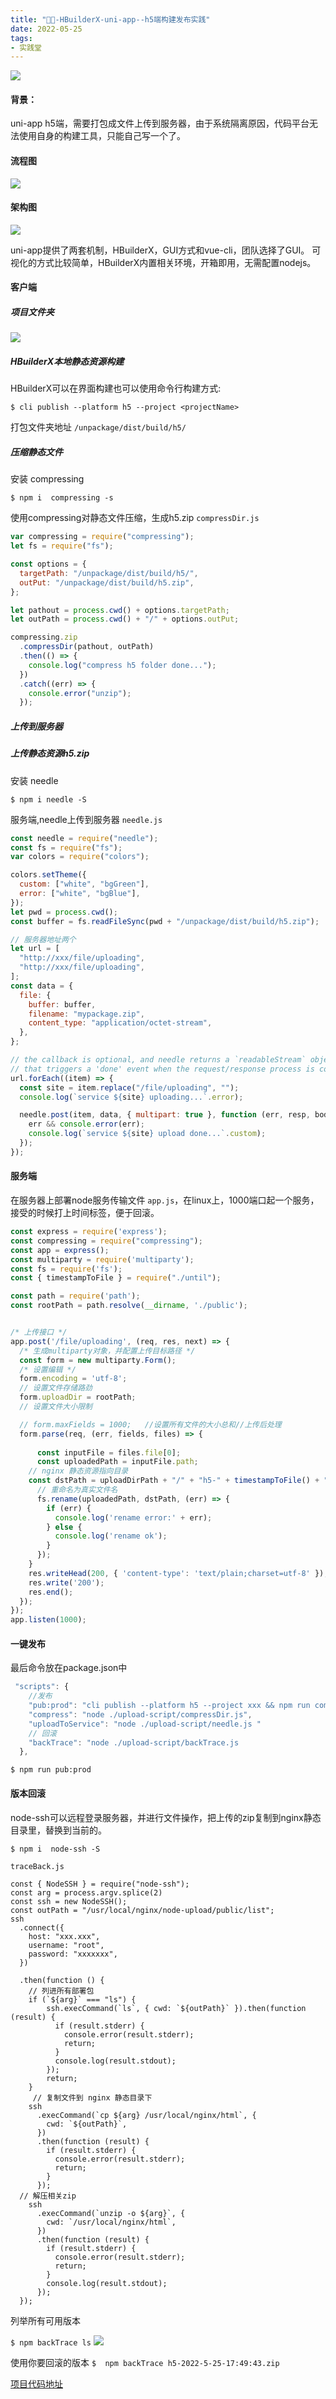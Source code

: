 ```yaml
---
title: "🐓🥚-HBuilderX-uni-app--h5端构建发布实践"
date: 2022-05-25
tags: 
- 实践堂
---
```

![](https://upload-images.jianshu.io/upload_images/15312191-b2e062b309c1d9c1.png?imageMogr2/auto-orient/strip%7CimageView2/2/w/1240)

#### 背景：
uni-app h5端，需要打包成文件上传到服务器，由于系统隔离原因，代码平台无法使用自身的构建工具，只能自己写一个了。
#### 流程图
![](https://upload-images.jianshu.io/upload_images/15312191-8d4ac2ee148efcff.png?imageMogr2/auto-orient/strip%7CimageView2/2/w/1240)

#### 架构图
![](https://upload-images.jianshu.io/upload_images/15312191-17055b2ddcac3aae.png?imageMogr2/auto-orient/strip%7CimageView2/2/w/1240)


uni-app提供了两套机制，HBuilderX，GUI方式和vue-cli，团队选择了GUI。
可视化的方式比较简单，HBuilderX内置相关环境，开箱即用，无需配置nodejs。
#### 客户端
##### 项目文件夹
![](https://upload-images.jianshu.io/upload_images/15312191-7aad0f22a2120352.png?imageMogr2/auto-orient/strip%7CimageView2/2/w/1240)


##### HBuilderX本地静态资源构建
HBuilderX可以在界面构建也可以使用命令行构建方式:

`$ cli publish --platform h5 --project <projectName>`

打包文件夹地址 
`/unpackage/dist/build/h5/`

##### 压缩静态文件
安装 compressing
```
$ npm i  compressing -s
```
使用compressing对静态文件压缩，生成h5.zip
`compressDir.js`
```js
var compressing = require("compressing");
let fs = require("fs");

const options = {
  targetPath: "/unpackage/dist/build/h5/",
  outPut: "/unpackage/dist/build/h5.zip",
};

let pathout = process.cwd() + options.targetPath;
let outPath = process.cwd() + "/" + options.outPut;

compressing.zip
  .compressDir(pathout, outPath)
  .then(() => {
    console.log("compress h5 folder done...");
  })
  .catch((err) => {
    console.error("unzip");
  });

```

##### 上传到服务器

##### 上传静态资源h5.zip
安装 needle
```
$ npm i needle -S
```
服务端,needle上传到服务器
`needle.js`
```js
const needle = require("needle");
const fs = require("fs");
var colors = require("colors");

colors.setTheme({
  custom: ["white", "bgGreen"],
  error: ["white", "bgBlue"],
});
let pwd = process.cwd();
const buffer = fs.readFileSync(pwd + "/unpackage/dist/build/h5.zip");

// 服务器地址两个
let url = [
  "http://xxx/file/uploading",
  "http://xxx/file/uploading",
];
const data = {
  file: {
    buffer: buffer,
    filename: "mypackage.zip",
    content_type: "application/octet-stream",
  },
};

// the callback is optional, and needle returns a `readableStream` object
// that triggers a 'done' event when the request/response process is complete.
url.forEach((item) => {
  const site = item.replace("/file/uploading", "");
  console.log(`service ${site} uploading...`.error);

  needle.post(item, data, { multipart: true }, function (err, resp, body) {
    err && console.error(err);
    console.log(`service ${site} upload done...`.custom);
  });
});
```
#### 服务端
在服务器上部署node服务传输文件
`app.js`，在linux上，1000端口起一个服务，接受的时候打上时间标签，便于回滚。
```js
const express = require('express');
const compressing = require("compressing");
const app = express();
const multiparty = require('multiparty');
const fs = require('fs');
const { timestampToFile } = require("./until");

const path = require('path');
const rootPath = path.resolve(__dirname, './public');


/* 上传接口 */
app.post('/file/uploading', (req, res, next) => {
  /* 生成multiparty对象，并配置上传目标路径 */
  const form = new multiparty.Form();
  /* 设置编辑 */
  form.encoding = 'utf-8';
  // 设置文件存储路劲
  form.uploadDir = rootPath;
  // 设置文件大小限制

  // form.maxFields = 1000;   //设置所有文件的大小总和//上传后处理
  form.parse(req, (err, fields, files) => {
  
      const inputFile = files.file[0];
      const uploadedPath = inputFile.path;
    // nginx 静态资源指向目录
    const dstPath = uploadDirPath + "/" + "h5-" + timestampToFile() + ".zip";
      // 重命名为真实文件名
      fs.rename(uploadedPath, dstPath, (err) => {
        if (err) {
          console.log('rename error:' + err);
        } else {
          console.log('rename ok');
        }
      });
    }
    res.writeHead(200, { 'content-type': 'text/plain;charset=utf-8' });
    res.write('200');
    res.end();
  });
});
app.listen(1000);

```

#### 一键发布
最后命令放在package.json中

```js
 "scripts": {
    //发布
    "pub:prod": "cli publish --platform h5 --project xxx && npm run compress && npm run uploadToService",
    "compress": "node ./upload-script/compressDir.js",
    "uploadToService": "node ./upload-script/needle.js "  
    // 回滚
    "backTrace": "node ./upload-script/backTrace.js 
  },
```
```
$ npm run pub:prod
```
#### 版本回滚
node-ssh可以远程登录服务器，并进行文件操作，把上传的zip复制到nginx静态目录里，替换到当前的。
```
$ npm i  node-ssh -S
```
`traceBack.js`
```
const { NodeSSH } = require("node-ssh");
const arg = process.argv.splice(2)
const ssh = new NodeSSH();
const outPath = "/usr/local/nginx/node-upload/public/list";
ssh
  .connect({
    host: "xxx.xxx",
    username: "root",
    password: "xxxxxxx",
  })

  .then(function () {
    // 列进所有部署包
    if (`${arg}` === "ls") {
        ssh.execCommand(`ls`, { cwd: `${outPath}` }).then(function (result) {
          if (result.stderr) {
            console.error(result.stderr);
            return;
          }
          console.log(result.stdout);
        });
        return;
    }
     // 复制文件到 nginx 静态目录下
    ssh
      .execCommand(`cp ${arg} /usr/local/nginx/html`, {
        cwd: `${outPath}`,
      })
      .then(function (result) {
        if (result.stderr) {
          console.error(result.stderr);
          return;
        }
      });
  // 解压相关zip
    ssh
      .execCommand(`unzip -o ${arg}`, {
        cwd: `/usr/local/nginx/html`,
      })
      .then(function (result) {
        if (result.stderr) {
          console.error(result.stderr);
          return;
        }
        console.log(result.stdout);
      });
  });

```
列举所有可用版本

`$ npm backTrace ls`
![](https://upload-images.jianshu.io/upload_images/15312191-9db314848696a4c9.png?imageMogr2/auto-orient/strip%7CimageView2/2/w/1240)


使用你要回滚的版本
`$  npm backTrace h5-2022-5-25-17:49:43.zip`

[ 项目代码地址](https://github.com/qiudaoermu/-github-publine.git)
